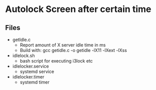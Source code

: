 # Autolock Screen after certain time

## Files

* getIdle.c
  * Report amount of X server idle time in ms
  * Build with: gcc getidle.c -o getidle -lX11 -lXext -lXss
* idlelock.sh
  * bash script for executing i3lock etc
* idlelocker.service
  * systemd service
* idlelocker.timer 
  * systemd timer